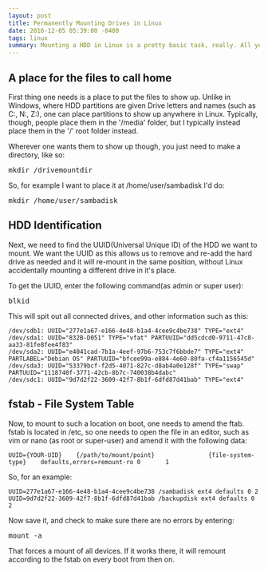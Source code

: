 ```yaml
---
layout: post
title: Permanently Mounting Drives in Linux
date: 2016-12-05 05:39:00 -0400
tags: linux
summary: Mounting a HDD in Linux is a pretty basic task, really. All you need to do is figure where you want the files to show up in the local filesystem, and figure out the device ID of it.
---
```


## A place for the files to call home


First thing one needs is a place to put the files to show up. Unlike in Windows, where HDD partitions are given Drive letters and names (such as C:, N:, Z:), one can place partitions to show up anywhere in Linux. Typically, though, people place them in the '/media' folder, but I typically instead place them in the '/' root folder instead.

Wherever one wants them to show up though, you just need to make a directory, like so:

<pre class="brush: bash">
mkdir /drivemountdir
</pre>

So, for example I want to place it at /home/user/sambadisk I'd do:

<pre class="brush: bash">
mkdir /home/user/sambadisk
</pre>

## HDD Identification

Next, we need to find the UUID(Universal Unique ID) of the HDD we want to mount. We want the UUID as this allows us to remove and re-add the hard drive as needed and it will re-mount in the same position, without Linux accidentally mounting a different drive in it's place.

To get the UUID, enter the following command(as admin or super user):

<pre class="brush: bash">
blkid
</pre>

This will spit out all connected drives, and other information such as this:

```
/dev/sdb1: UUID="277e1a67-e166-4e48-b1a4-4cee9c4be738" TYPE="ext4"
/dev/sda1: UUID="832B-D051" TYPE="vfat" PARTUUID="dd5cdcd0-9711-47c8-aa33-81fe8fee4f83"
/dev/sda2: UUID="e4041cad-7b1a-4eef-97b6-753c7f6bbde7" TYPE="ext4" PARTLABEL="Debian OS" PARTUUID="bfcee99a-e884-4e60-80fa-cf4a1156545d"
/dev/sda3: UUID="53379bcf-f2d5-4071-827c-d8ab4a0e128f" TYPE="swap" PARTUUID="1118740f-3771-42cb-8b7c-740038b4dabc"
/dev/sdc1: UUID="9d7d2f22-3609-42f7-8b1f-6dfd87d41bab" TYPE="ext4"
```

## fstab - File System Table

Now, to mount to such a location on boot, one needs to amend the ftab. fstab is located in /etc, so one needs to open the file in an editor, such as vim or nano (as root or super-user) and amend it with the following data:

```
UUID={YOUR-UID}    {/path/to/mount/point}               {file-system-type}    defaults,errors=remount-ro 0       1
```

So, for an example:

```
UUID=277e1a67-e166-4e48-b1a4-4cee9c4be738 /sambadisk ext4 defaults 0 2
UUID=9d7d2f22-3609-42f7-8b1f-6dfd87d41bab /backupdisk ext4 defaults 0 2
```

Now save it, and check to make sure there are no errors by entering:

<pre class="brush: bash">
mount -a
</pre>

That forces a mount of all devices. If it works there, it will remount according to the fstab on every boot from then on.
